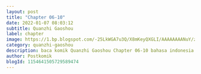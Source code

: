 ```yaml
---
layout: post 
title: "Chapter 06-10"
date: 2022-01-07 08:03:12
subtitle: Quanzhi Gaoshou
label: chapter
image: https://1.bp.blogspot.com/-25LkWGA7u3Q/X8mKeyQXGLI/AAAAAAAANuY/ztXksnERMFI-lkqnUgmffO4t2HNjqQkQQCLcBGAsYHQ/s72-c/quanzhi-gaoshou-134928-OyHCGirw.jpg
category: quanzhi-gaoshou
description: baca komik Quanzhi Gaoshou Chapter 06-10 bahasa indonesia 
author: Postkomik
blogId: 1154641505729589474
---
```

